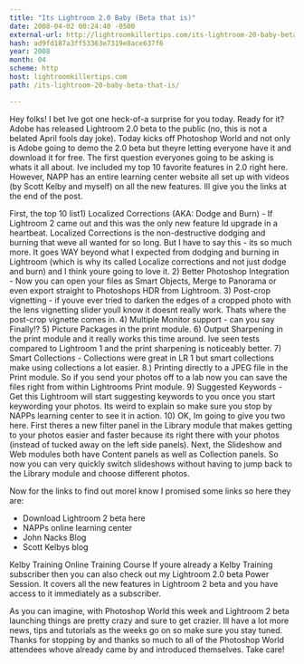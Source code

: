```yaml
---
title: "Its Lightroom 2.0 Baby (Beta that is)"
date: 2008-04-02 00:24:40 -0500
external-url: http://lightroomkillertips.com/its-lightroom-20-baby-beta-that-is/
hash: ad9fd187a3ff53363e7319e8ace637f6
year: 2008
month: 04
scheme: http
host: lightroomkillertips.com
path: /its-lightroom-20-baby-beta-that-is/

---
```


Hey folks! I bet Ive got one heck-of-a surprise for you today. Ready for it? Adobe has released Lightroom 2.0 beta to the public (no, this is not a belated April fools day joke). Today kicks off Photoshop World and not only is Adobe going to demo the 2.0 beta but theyre letting everyone have it and download it for free. The first question everyones going to be asking is whats it all about. Ive included my top 10 favorite features in 2.0 right here. However, NAPP has an entire learning center website all set up with videos (by Scott Kelby and myself) on all the new features. Ill give you the links at the end of the post.

First, the top 10 list1) Localized Corrections (AKA: Dodge and Burn) - If Lightroom 2 came out and this was the only new feature Id upgrade in a heartbeat. Localized Corrections is the non-destructive dodging and burning that weve all wanted for so long. But I have to say this - its so much more. It goes WAY beyond what I expected from dodging and burning in Lightroom (which is why its called Localize corrections and not just dodge and burn) and I think youre going to love it.
2) Better Photoshop Integration - Now you can open your files as Smart Objects, Merge to Panorama or even export straight to Photoshops HDR from Lightroom.
3) Post-crop vignetting - if youve ever tried to darken the edges of a cropped photo with the lens vignetting slider youll know it doesnt really work. Thats where the post-crop vignette comes in.
4) Multiple Monitor support - can you say Finally!?
5) Picture Packages in the print module.
6) Output Sharpening in the print module and it really works this time around. Ive seen tests compared to Lightroom 1 and the print sharpening is noticeably better.
7) Smart Collections - Collections were great in LR 1 but smart collections make using collections a lot easier.
8.) Printing directly to a JPEG file in the Print module. So if you send your photos off to a lab now you can save the files right from within Lightrooms Print module.
9) Suggested Keywords - Get this Lightroom will start suggesting keywords to you once you start keywording your photos. Its weird to explain so make sure you stop by NAPPs learning center to see it in action.
10) OK, Im going to give you two here. First theres a new filter panel in the Library module that makes getting to your photos easier and faster because its right there with your photos (instead of tucked away on the left side panels). Next, the Slideshow and Web modules both have Content panels as well as Collection panels. So now you can very quickly switch slideshows without having to jump back to the Library module and choose different photos. 

Now for the links to find out moreI know I promised some links so here they are:
- Download Lightroom 2 beta here
- NAPPs online learning center
- John Nacks Blog
- Scott Kelbys blog

Kelby Training Online Training Course
If youre already a Kelby Training subscriber then you can also check out my Lightroom 2.0 beta Power Session. It covers all the new features in Lightroom 2 beta and you have access to it immediately as a subscriber.

As you can imagine, with Photoshop World this week and Lightroom 2 beta launching things are pretty crazy and sure to get crazier. Ill have a lot more news, tips and tutorials as the weeks go on so make sure you stay tuned. Thanks for stopping by and thanks so much to all of the Photoshop World attendees whove already came by and introduced themselves. Take care!
